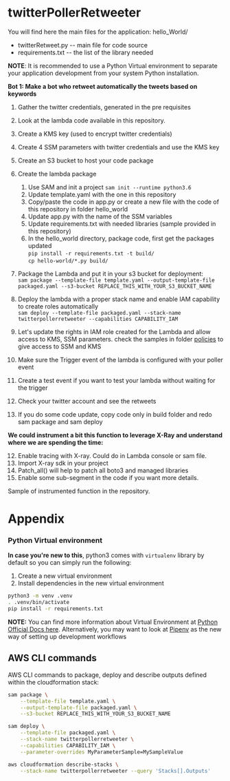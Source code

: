 # twitterPollerRetweeter

You will find here the main files for the application:
hello_World/
  * twitterRetweet.py -- main file for code source
  * requirements.txt -- the list of the library needed

**NOTE**: It is recommended to use a Python Virtual environment to separate your application development from  your system Python installation.

**Bot 1: Make a bot who retweet automatically the tweets based on keywords**
1. Gather the twitter credentials, generated in the pre requisites
2. Look at the lambda code available in this repository.
3. Create a KMS key (used to encrypt twitter credentials)
4. Create 4 SSM parameters with twitter credentials and use the KMS key
5. Create an S3 bucket to host your code package
6. Create the lambda package
    1. Use SAM and init a project
```sam init --runtime python3.6```
    2. Update template.yaml with the one in this repository
    3. Copy/paste the code in app.py or create a new file with the code of this repository in folder hello_world
    4. Update app.py with the name of the SSM variables
    5. Update requirements.txt with needed libraries (sample provided in this repository)
    6. In the hello_world directory, package code, first get the packages updated\
    ```pip install -r requirements.txt -t build/```\
    ```cp hello-world/*.py build/```
    
7. Package the Lambda and put it in your s3 bucket for deployment:\
```sam package --template-file template.yaml --output-template-file packaged.yaml --s3-bucket REPLACE_THIS_WITH_YOUR_S3_BUCKET_NAME```
8. Deploy the lambda with a proper stack name and enable IAM capability to create roles automatically\
```sam deploy --template-file packaged.yaml --stack-name twitterpollerretweeter --capabilities CAPABILITY_IAM```
9. Let's update the rights in IAM role created for the Lambda and allow access to KMS, SSM parameters. check the samples in folder [policies](policies) to give access to SSM and KMS
10. Make sure the Trigger event of the lambda is configured with your poller event
11. Create a test event if you want to test your lambda without waiting for the trigger
12. Check your twitter account and see the retweets
13. If you do some code update, copy code only in build folder and redo sam package and sam deploy

**We could instrument a bit this function to leverage X-Ray and understand where we are spending the time:**

12. Enable tracing with X-ray. Could do in Lambda console or sam file.
13. Import X-ray sdk in your project
14. Patch_all() will help to patch all boto3 and managed libraries
13. Enable some sub-segment in the code if you want more details.

Sample of instrumented function in the repository.


# Appendix

### Python Virtual environment
**In case you're new to this**, python3 comes with `virtualenv` library by default so you can simply run the following:

1. Create a new virtual environment
2. Install dependencies in the new virtual environment

```bash
python3 -m venv .venv
. .venv/bin/activate
pip install -r requirements.txt
```


**NOTE:** You can find more information about Virtual Environment at [Python Official Docs here](https://docs.python.org/3/tutorial/venv.html). Alternatively, you may want to look at [Pipenv](https://github.com/pypa/pipenv) as the new way of setting up development workflows
## AWS CLI commands

AWS CLI commands to package, deploy and describe outputs defined within the cloudformation stack:

```bash
sam package \
    --template-file template.yaml \
    --output-template-file packaged.yaml \
    --s3-bucket REPLACE_THIS_WITH_YOUR_S3_BUCKET_NAME

sam deploy \
    --template-file packaged.yaml \
    --stack-name twitterpollerretweeter \
    --capabilities CAPABILITY_IAM \
    --parameter-overrides MyParameterSample=MySampleValue

aws cloudformation describe-stacks \
    --stack-name twitterpollerretweeter --query 'Stacks[].Outputs'
```

